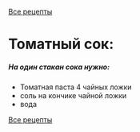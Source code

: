 [Все рецепты](./index.md)
# Томатный сок:

##### На один стакан сока нужно:

- Томатная паста 4 чайных ложки
- соль на кончике чайной ложки
- вода

[Все рецепты](./index.md)